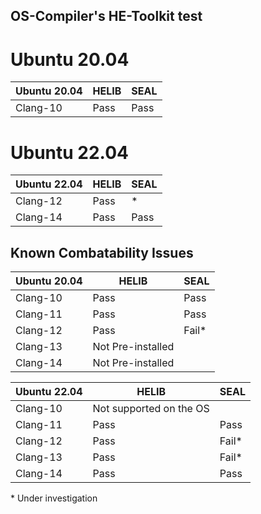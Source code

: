 
## OS-Compiler's HE-Toolkit test

# Ubuntu 20.04

| Ubuntu 20.04 | HELIB | SEAL |
|--------------|-------|------|
| Clang-10     | Pass  | Pass |

#  Ubuntu 22.04

| Ubuntu 22.04 | HELIB | SEAL |
|--------------|------ |------|
| Clang-12     | Pass  | *    |
| Clang-14     | Pass  | Pass |

## Known Combatability Issues

| Ubuntu 20.04 | HELIB             | SEAL  |
|-----------   |-------------------|-------|
| Clang-10     | Pass              | Pass  |
| Clang-11     | Pass              | Pass  |
| Clang-12     | Pass              | Fail* |
| Clang-13     | Not Pre-installed |       |
| Clang-14     | Not Pre-installed |       |


| Ubuntu 22.04 |    HELIB                | SEAL  |
|-----------   |-------------------------|-------|
| Clang-10     | Not supported on the OS         |
| Clang-11     | Pass                    | Pass  |
| Clang-12     | Pass                    | Fail* |
| Clang-13     | Pass                    | Fail* |
| Clang-14     | Pass                    | Pass  |

\* Under investigation


